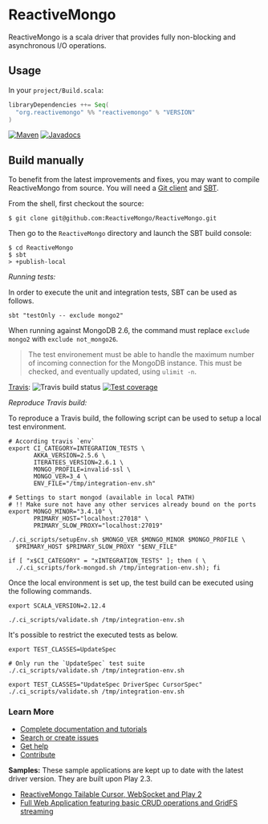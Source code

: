 # ReactiveMongo

ReactiveMongo is a scala driver that provides fully non-blocking and asynchronous I/O operations.

## Usage

In your `project/Build.scala`:

```scala
libraryDependencies ++= Seq(
  "org.reactivemongo" %% "reactivemongo" % "VERSION"
)
```

[![Maven](https://img.shields.io/maven-central/v/org.reactivemongo/reactivemongo_2.12.svg)](http://search.maven.org/#search%7Cga%7C1%7Ca%3A%22reactivemongo_2.12%22) [![Javadocs](https://javadoc.io/badge/org.reactivemongo/reactivemongo_2.12.svg)](https://javadoc.io/doc/org.reactivemongo/reactivemongo_2.12)

## Build manually

To benefit from the latest improvements and fixes, you may want to compile ReactiveMongo from source. You will need a [Git client](http://git-scm.com/) and [SBT](http://www.scala-sbt.org).

From the shell, first checkout the source:

```
$ git clone git@github.com:ReactiveMongo/ReactiveMongo.git
```

Then go to the `ReactiveMongo` directory and launch the SBT build console:

```
$ cd ReactiveMongo
$ sbt
> +publish-local
```

*Running tests:*

In order to execute the unit and integration tests, SBT can be used as follows.

    sbt "testOnly -- exclude mongo2"

When running against MongoDB 2.6, the command must replace `exclude mongo2` with `exclude not_mongo26`.

> The test environement must be able to handle the maximum number of incoming connection for the MongoDB instance. This must be checked, and eventually updated, using `ulimit -n`.

[Travis](https://travis-ci.org/ReactiveMongo/ReactiveMongo): ![Travis build status](https://travis-ci.org/ReactiveMongo/ReactiveMongo.png?branch=master)
[![Test coverage](https://img.shields.io/badge/coverage-60%25-yellowgreen.svg)](https://reactivemongo.github.io/ReactiveMongo/coverage/0.12.7/)

*Reproduce Travis build:*

To reproduce a Travis build, the following script can be used to setup a local test environment.

```
# According travis `env`
export CI_CATEGORY=INTEGRATION_TESTS \
       AKKA_VERSION=2.5.6 \
       ITERATEES_VERSION=2.6.1 \
       MONGO_PROFILE=invalid-ssl \
       MONGO_VER=3_4 \
       ENV_FILE="/tmp/integration-env.sh"

# Settings to start mongod (available in local PATH)
# !! Make sure not have any other services already bound on the ports
export MONGO_MINOR="3.4.10" \
       PRIMARY_HOST="localhost:27018" \
       PRIMARY_SLOW_PROXY="localhost:27019"

./.ci_scripts/setupEnv.sh $MONGO_VER $MONGO_MINOR $MONGO_PROFILE \
  $PRIMARY_HOST $PRIMARY_SLOW_PROXY "$ENV_FILE"

if [ "x$CI_CATEGORY" = "xINTEGRATION_TESTS" ]; then ( \
  ./.ci_scripts/fork-mongod.sh /tmp/integration-env.sh); fi
```

Once the local environment is set up, the test build can be executed using the following commands.

```
export SCALA_VERSION=2.12.4

./.ci_scripts/validate.sh /tmp/integration-env.sh
```

It's possible to restrict the executed tests as below.

```
export TEST_CLASSES=UpdateSpec

# Only run the `UpdateSpec` test suite
./.ci_scripts/validate.sh /tmp/integration-env.sh

export TEST_CLASSES="UpdateSpec DriverSpec CursorSpec"
./.ci_scripts/validate.sh /tmp/integration-env.sh
```

### Learn More

- [Complete documentation and tutorials](http://reactivemongo.org)
- [Search or create issues](https://github.com/ReactiveMongo/ReactiveMongo/issues)
- [Get help](https://groups.google.com/forum/?fromgroups#!forum/reactivemongo)
- [Contribute](https://github.com/ReactiveMongo/ReactiveMongo/blob/master/CONTRIBUTING.md#reactivemongo-developer--contributor-guidelines)

**Samples:** These sample applications are kept up to date with the latest driver version. They are built upon Play 2.3.

* [ReactiveMongo Tailable Cursor, WebSocket and Play 2](https://github.com/sgodbillon/reactivemongo-tailablecursor-demo)
* [Full Web Application featuring basic CRUD operations and GridFS streaming](https://github.com/sgodbillon/reactivemongo-demo-app)
